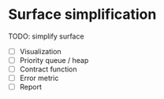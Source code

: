 # Surface simplification

TODO: simplify surface

- [ ] Visualization
- [ ] Priority queue / heap
- [ ] Contract function
- [ ] Error metric
- [ ] Report
